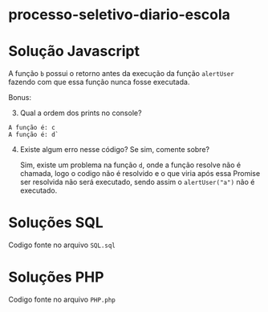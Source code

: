 # processo-seletivo-diario-escola

# Solução Javascript

A função `b` possui o retorno antes da execução da função `alertUser` fazendo com que essa função nunca fosse executada.

Bonus:

3. Qual a ordem dos prints no console?

```
A função é: c
A função é: d`
```

4. Existe algum erro nesse código? Se sim, comente sobre?

   Sim, existe um problema na função `d`, onde a função resolve não é chamada, logo o codigo não é resolvido e o que viria após essa Promise ser resolvida não será executado, sendo assim o `alertUser("a")` não é executado.

# Soluções SQL

Codigo fonte no arquivo `SQL.sql`

# Soluções PHP

Codigo fonte no arquivo `PHP.php`
